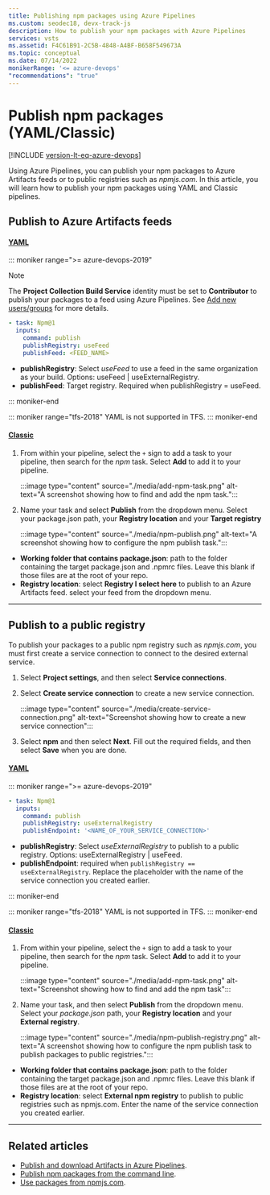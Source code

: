 ```yaml
---
title: Publishing npm packages using Azure Pipelines
ms.custom: seodec18, devx-track-js
description: How to publish your npm packages with Azure Pipelines
services: vsts
ms.assetid: F4C61B91-2C5B-4848-A4BF-B658F549673A
ms.topic: conceptual
ms.date: 07/14/2022
monikerRange: '<= azure-devops'
"recommendations": "true"
---
```


# Publish npm packages (YAML/Classic)

[!INCLUDE [version-lt-eq-azure-devops](../../includes/version-lt-eq-azure-devops.md)]

Using Azure Pipelines, you can publish your npm packages to Azure Artifacts feeds or to public registries such as *npmjs.com*. In this article, you will learn how to publish your npm packages using YAML and Classic pipelines.

## Publish to Azure Artifacts feeds

#### [YAML](#tab/yaml/)

::: moniker range=">= azure-devops-2019"

> [!NOTE]
> The **Project Collection Build Service** identity must be set to **Contributor** to publish your packages to a feed using Azure Pipelines. See [Add new users/groups](../../artifacts/feeds/feed-permissions.md#configure-feed-settings) for more details.

```yaml
- task: Npm@1
  inputs:
    command: publish
    publishRegistry: useFeed
    publishFeed: <FEED_NAME>
```

- **publishRegistry**: Select *useFeed* to use a feed in the same organization as your build. Options: useFeed | useExternalRegistry.
- **publishFeed**: Target registry. Required when publishRegistry = useFeed.

::: moniker-end

::: moniker range="tfs-2018"
YAML is not supported in TFS.
::: moniker-end

#### [Classic](#tab/classic/)

1. From within your pipeline, select the `+` sign to add a task to your pipeline, then search for the *npm* task. Select **Add** to add it to your pipeline.

    :::image type="content" source="./media/add-npm-task.png" alt-text="A screenshot showing how to find and add the npm task.":::

1. Name your task and select **Publish** from the dropdown menu. Select your package.json path, your **Registry location** and your **Target registry**

    :::image type="content" source="./media/npm-publish.png" alt-text="A screenshot showing how to configure the npm publish task.":::

- **Working folder that contains package.json**: path to the folder containing the target package.json and .npmrc files. Leave this blank if those files are at the root of your repo.
- **Registry location**: select **Registry I select here** to publish to an Azure Artifacts feed. select your feed from the dropdown menu.

* * *

## Publish to a public registry

To publish your packages to a public npm registry such as *npmjs.com*, you must first create a service connection to connect to the desired external service.

1. Select **Project settings**, and then select **Service connections**.

1. Select **Create service connection** to create a new service connection.

    :::image type="content" source="./media/create-service-connection.png" alt-text="Screenshot showing how to create a new service connection":::

1. Select **npm** and then select **Next**. Fill out the required fields, and then select **Save** when you are done.

#### [YAML](#tab/yaml/)

::: moniker range=">= azure-devops-2019"

```yaml
- task: Npm@1
  inputs:
    command: publish
    publishRegistry: useExternalRegistry
    publishEndpoint: '<NAME_OF_YOUR_SERVICE_CONNECTION>'
```

- **publishRegistry**: Select *useExternalRegistry* to publish to a public registry. Options: useExternalRegistry | useFeed.
- **publishEndpoint**: required when `publishRegistry == useExternalRegistry`. Replace the placeholder with the name of the service connection you created earlier.

::: moniker-end

::: moniker range="tfs-2018"
YAML is not supported in TFS.
::: moniker-end

#### [Classic](#tab/classic/)

1. From within your pipeline, select the `+` sign to add a task to your pipeline, then search for the *npm* task. Select **Add** to add it to your pipeline.

    :::image type="content" source="./media/add-npm-task.png" alt-text="Screenshot showing how to find and add the npm task":::

1. Name your task, and then select **Publish** from the dropdown menu. Select your *package.json* path, your **Registry location** and your **External registry**.

    :::image type="content" source="./media/npm-publish-registry.png" alt-text="A screenshot showing how to configure the npm publish task to publish packages to public registries.":::

- **Working folder that contains package.json**: path to the folder containing the target package.json and .npmrc files. Leave this blank if those files are at the root of your repo.
- **Registry location**: select **External npm registry** to publish to public registries such as npmjs.com. Enter the name of the service connection you created earlier.

* * *

## Related articles

- [Publish and download Artifacts in Azure Pipelines](./pipeline-artifacts.md).
- [Publish npm packages from the command line](../../artifacts/npm/publish.md).
- [Use packages from npmjs.com](../../artifacts/npm/upstream-sources.md).
